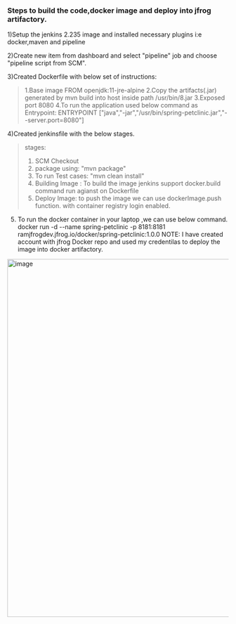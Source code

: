 ### Steps to build the code,docker image and deploy into jfrog artifactory. ###

1)Setup the jenkins 2.235 image and installed necessary plugins i:e docker,maven and pipeline

2)Create new item from dashboard and select "pipeline" job and choose "pipeline script from SCM".

3)Created Dockerfile with below set of instructions:
>    1.Base image FROM openjdk:11-jre-alpine
>    2.Copy the artifacts(.jar) generated by mvn build into host inside path /usr/bin/8.jar
>    3.Exposed port 8080
>    4.To run the application used below command as Entrypoint:
>       ENTRYPOINT ["java","-jar","/usr/bin/spring-petclinic.jar","--server.port=8080"]

4)Created jenkinsfile with the below stages.
 > stages:
 >   1. SCM Checkout
 >   2. package using: "mvn package"
 >   3. To run Test cases: "mvn clean install"
 >   4. Building Image : To build the image jenkins support docker.build command run agianst on Dockerfile
 >   5. Deploy Image: to push the image we can use dockerImage.push function. with container registry login enabled.

5) To run the docker container in your laptop ,we can use below command.
     docker run -d --name spring-petclinic -p 8181:8181  ramjfrogdev.jfrog.io/docker/spring-petclinic:1.0.0
     NOTE: I have created account with jfrog Docker repo and used my credentilas to deploy the image into docker artifactory.

<img width="815" alt="image" src="https://user-images.githubusercontent.com/24789782/212740962-c6d98340-9975-4c51-a5d9-467416929811.png">



